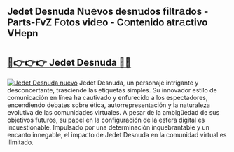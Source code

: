 ## Jedet Desnuda N𝚞𝚎vos desn𝚞dos filtr𝚊dos - Parts-FvZ F𝚘tos vid𝚎o - C𝚘ntenido atr𝚊ctivo VHepn

# <h2><a href="http://mbb3iy.tromn.icu/?c=Jedet+Desnuda">🔗👉👉👉 Jedet Desnuda 🔗🔗</a></h2>

[![Jedet Desnuda nuevo](https://i.imgur.com/pEAQMta.gif)](http://mbb3iy.tromn.icu/?c=Jedet+Desnuda)
Jedet Desnuda, un personaje intrigante y desconcertante, trasciende las etiquetas simples. Su innovador estilo de comunicación en línea ha cautivado y enfurecido a los espectadores, encendiendo debates sobre ética, autorrepresentación y la naturaleza evolutiva de las comunidades virtuales. A pesar de la ambigüedad de sus objetivos futuros, su papel en la configuración de la esfera digital es incuestionable. Impulsado por una determinación inquebrantable y un encanto innegable, el impacto de Jedet Desnuda en la comunidad virtual es ilimitado.

